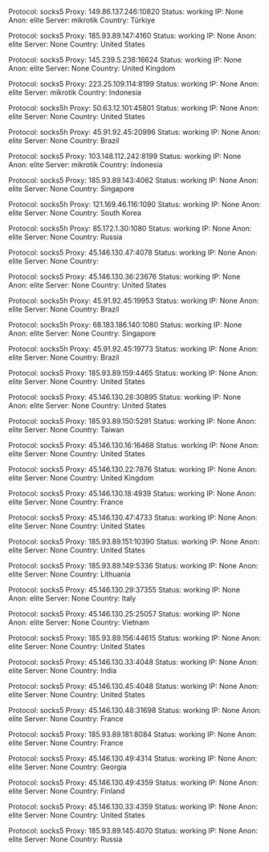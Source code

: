 Protocol: socks5
Proxy: 149.86.137.246:10820
Status: working
IP: None
Anon: elite
Server: mikrotik
Country: Türkiye

Protocol: socks5
Proxy: 185.93.89.147:4160
Status: working
IP: None
Anon: elite
Server: None
Country: United States

Protocol: socks5
Proxy: 145.239.5.238:16624
Status: working
IP: None
Anon: elite
Server: None
Country: United Kingdom

Protocol: socks5
Proxy: 223.25.109.114:8199
Status: working
IP: None
Anon: elite
Server: mikrotik
Country: Indonesia

Protocol: socks5h
Proxy: 50.63.12.101:45801
Status: working
IP: None
Anon: elite
Server: None
Country: United States

Protocol: socks5h
Proxy: 45.91.92.45:20996
Status: working
IP: None
Anon: elite
Server: None
Country: Brazil

Protocol: socks5
Proxy: 103.148.112.242:8199
Status: working
IP: None
Anon: elite
Server: mikrotik
Country: Indonesia

Protocol: socks5
Proxy: 185.93.89.143:4062
Status: working
IP: None
Anon: elite
Server: None
Country: Singapore

Protocol: socks5h
Proxy: 121.169.46.116:1090
Status: working
IP: None
Anon: elite
Server: None
Country: South Korea

Protocol: socks5h
Proxy: 85.172.1.30:1080
Status: working
IP: None
Anon: elite
Server: None
Country: Russia

Protocol: socks5
Proxy: 45.146.130.47:4078
Status: working
IP: None
Anon: elite
Server: None
Country: 

Protocol: socks5
Proxy: 45.146.130.36:23676
Status: working
IP: None
Anon: elite
Server: None
Country: United States

Protocol: socks5h
Proxy: 45.91.92.45:19953
Status: working
IP: None
Anon: elite
Server: None
Country: Brazil

Protocol: socks5h
Proxy: 68.183.186.140:1080
Status: working
IP: None
Anon: elite
Server: None
Country: Singapore

Protocol: socks5h
Proxy: 45.91.92.45:19773
Status: working
IP: None
Anon: elite
Server: None
Country: Brazil

Protocol: socks5
Proxy: 185.93.89.159:4465
Status: working
IP: None
Anon: elite
Server: None
Country: United States

Protocol: socks5
Proxy: 45.146.130.28:30895
Status: working
IP: None
Anon: elite
Server: None
Country: United States

Protocol: socks5
Proxy: 185.93.89.150:5291
Status: working
IP: None
Anon: elite
Server: None
Country: Taiwan

Protocol: socks5
Proxy: 45.146.130.16:16468
Status: working
IP: None
Anon: elite
Server: None
Country: United States

Protocol: socks5
Proxy: 45.146.130.22:7876
Status: working
IP: None
Anon: elite
Server: None
Country: United Kingdom

Protocol: socks5
Proxy: 45.146.130.18:4939
Status: working
IP: None
Anon: elite
Server: None
Country: France

Protocol: socks5
Proxy: 45.146.130.47:4733
Status: working
IP: None
Anon: elite
Server: None
Country: United States

Protocol: socks5
Proxy: 185.93.89.151:10390
Status: working
IP: None
Anon: elite
Server: None
Country: United States

Protocol: socks5
Proxy: 185.93.89.149:5336
Status: working
IP: None
Anon: elite
Server: None
Country: Lithuania

Protocol: socks5
Proxy: 45.146.130.29:37355
Status: working
IP: None
Anon: elite
Server: None
Country: Italy

Protocol: socks5
Proxy: 45.146.130.25:25057
Status: working
IP: None
Anon: elite
Server: None
Country: Vietnam

Protocol: socks5
Proxy: 185.93.89.156:44615
Status: working
IP: None
Anon: elite
Server: None
Country: United States

Protocol: socks5
Proxy: 45.146.130.33:4048
Status: working
IP: None
Anon: elite
Server: None
Country: India

Protocol: socks5
Proxy: 45.146.130.45:4048
Status: working
IP: None
Anon: elite
Server: None
Country: United States

Protocol: socks5
Proxy: 45.146.130.48:31698
Status: working
IP: None
Anon: elite
Server: None
Country: France

Protocol: socks5
Proxy: 185.93.89.181:8084
Status: working
IP: None
Anon: elite
Server: None
Country: France

Protocol: socks5
Proxy: 45.146.130.49:4314
Status: working
IP: None
Anon: elite
Server: None
Country: Georgia

Protocol: socks5
Proxy: 45.146.130.49:4359
Status: working
IP: None
Anon: elite
Server: None
Country: Finland

Protocol: socks5
Proxy: 45.146.130.33:4359
Status: working
IP: None
Anon: elite
Server: None
Country: United States

Protocol: socks5
Proxy: 185.93.89.145:4070
Status: working
IP: None
Anon: elite
Server: None
Country: Russia

